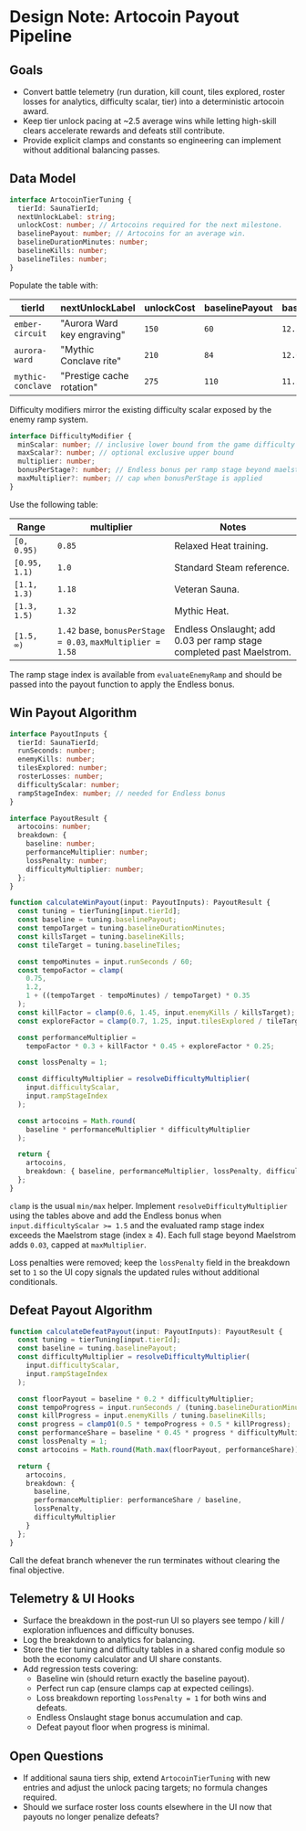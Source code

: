 # Design Note: Artocoin Payout Pipeline

## Goals
- Convert battle telemetry (run duration, kill count, tiles explored, roster
  losses for analytics, difficulty scalar, tier) into a deterministic artocoin
  award.
- Keep tier unlock pacing at ~2.5 average wins while letting high-skill clears
  accelerate rewards and defeats still contribute.
- Provide explicit clamps and constants so engineering can implement without
  additional balancing passes.

## Data Model
```ts
interface ArtocoinTierTuning {
  tierId: SaunaTierId;
  nextUnlockLabel: string;
  unlockCost: number; // Artocoins required for the next milestone.
  baselinePayout: number; // Artocoins for an average win.
  baselineDurationMinutes: number;
  baselineKills: number;
  baselineTiles: number;
}
```

Populate the table with:

| tierId | nextUnlockLabel | unlockCost | baselinePayout | baselineDurationMinutes | baselineKills | baselineTiles |
| --- | --- | --- | --- | --- | --- | --- |
| `ember-circuit` | "Aurora Ward key engraving" | `150` | `60` | `12.5` | `150` | `85` |
| `aurora-ward` | "Mythic Conclave rite" | `210` | `84` | `12.0` | `190` | `100` |
| `mythic-conclave` | "Prestige cache rotation" | `275` | `110` | `11.5` | `230` | `115` |

Difficulty modifiers mirror the existing difficulty scalar exposed by the enemy
ramp system.

```ts
interface DifficultyModifier {
  minScalar: number; // inclusive lower bound from the game difficulty value
  maxScalar?: number; // optional exclusive upper bound
  multiplier: number;
  bonusPerStage?: number; // Endless bonus per ramp stage beyond maelstrom
  maxMultiplier?: number; // cap when bonusPerStage is applied
}
```

Use the following table:

| Range | multiplier | Notes |
| --- | --- | --- |
| `[0, 0.95)` | `0.85` | Relaxed Heat training. |
| `[0.95, 1.1)` | `1.0` | Standard Steam reference. |
| `[1.1, 1.3)` | `1.18` | Veteran Sauna. |
| `[1.3, 1.5)` | `1.32` | Mythic Heat. |
| `[1.5, ∞)` | `1.42` base, `bonusPerStage = 0.03`, `maxMultiplier = 1.58` | Endless Onslaught; add 0.03 per ramp stage completed past Maelstrom. |

The ramp stage index is available from `evaluateEnemyRamp` and should be passed
into the payout function to apply the Endless bonus.

## Win Payout Algorithm
```ts
interface PayoutInputs {
  tierId: SaunaTierId;
  runSeconds: number;
  enemyKills: number;
  tilesExplored: number;
  rosterLosses: number;
  difficultyScalar: number;
  rampStageIndex: number; // needed for Endless bonus
}

interface PayoutResult {
  artocoins: number;
  breakdown: {
    baseline: number;
    performanceMultiplier: number;
    lossPenalty: number;
    difficultyMultiplier: number;
  };
}

function calculateWinPayout(input: PayoutInputs): PayoutResult {
  const tuning = tierTuning[input.tierId];
  const baseline = tuning.baselinePayout;
  const tempoTarget = tuning.baselineDurationMinutes;
  const killsTarget = tuning.baselineKills;
  const tileTarget = tuning.baselineTiles;

  const tempoMinutes = input.runSeconds / 60;
  const tempoFactor = clamp(
    0.75,
    1.2,
    1 + ((tempoTarget - tempoMinutes) / tempoTarget) * 0.35
  );
  const killFactor = clamp(0.6, 1.45, input.enemyKills / killsTarget);
  const exploreFactor = clamp(0.7, 1.25, input.tilesExplored / tileTarget);

  const performanceMultiplier =
    tempoFactor * 0.3 + killFactor * 0.45 + exploreFactor * 0.25;

  const lossPenalty = 1;

  const difficultyMultiplier = resolveDifficultyMultiplier(
    input.difficultyScalar,
    input.rampStageIndex
  );

  const artocoins = Math.round(
    baseline * performanceMultiplier * difficultyMultiplier
  );

  return {
    artocoins,
    breakdown: { baseline, performanceMultiplier, lossPenalty, difficultyMultiplier }
  };
}
```

`clamp` is the usual `min/max` helper. Implement `resolveDifficultyMultiplier`
using the tables above and add the Endless bonus when
`input.difficultyScalar >= 1.5` and the evaluated ramp stage index exceeds the
Maelstrom stage (index ≥ 4). Each full stage beyond Maelstrom adds `0.03`, capped
at `maxMultiplier`.

Loss penalties were removed; keep the `lossPenalty` field in the breakdown set to
`1` so the UI copy signals the updated rules without additional conditionals.

## Defeat Payout Algorithm
```ts
function calculateDefeatPayout(input: PayoutInputs): PayoutResult {
  const tuning = tierTuning[input.tierId];
  const baseline = tuning.baselinePayout;
  const difficultyMultiplier = resolveDifficultyMultiplier(
    input.difficultyScalar,
    input.rampStageIndex
  );

  const floorPayout = baseline * 0.2 * difficultyMultiplier;
  const tempoProgress = input.runSeconds / (tuning.baselineDurationMinutes * 60);
  const killProgress = input.enemyKills / tuning.baselineKills;
  const progress = clamp01(0.5 * tempoProgress + 0.5 * killProgress);
  const performanceShare = baseline * 0.45 * progress * difficultyMultiplier;
  const lossPenalty = 1;
  const artocoins = Math.round(Math.max(floorPayout, performanceShare));

  return {
    artocoins,
    breakdown: {
      baseline,
      performanceMultiplier: performanceShare / baseline,
      lossPenalty,
      difficultyMultiplier
    }
  };
}
```

Call the defeat branch whenever the run terminates without clearing the final
objective.

## Telemetry & UI Hooks
- Surface the breakdown in the post-run UI so players see tempo / kill /
  exploration influences and difficulty bonuses.
- Log the breakdown to analytics for balancing.
- Store the tier tuning and difficulty tables in a shared config module so both
  the economy calculator and UI share constants.
- Add regression tests covering:
  - Baseline win (should return exactly the baseline payout).
  - Perfect run cap (ensure clamps cap at expected ceilings).
  - Loss breakdown reporting `lossPenalty = 1` for both wins and defeats.
  - Endless Onslaught stage bonus accumulation and cap.
  - Defeat payout floor when progress is minimal.

## Open Questions
- If additional sauna tiers ship, extend `ArtocoinTierTuning` with new entries
  and adjust the unlock pacing targets; no formula changes required.
- Should we surface roster loss counts elsewhere in the UI now that payouts no
  longer penalize defeats?
